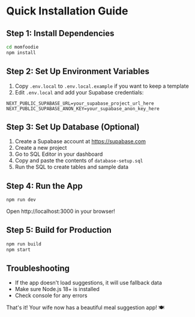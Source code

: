 # Quick Installation Guide

## Step 1: Install Dependencies
```bash
cd momfoodie
npm install
```

## Step 2: Set Up Environment Variables
1. Copy `.env.local` to `.env.local.example` if you want to keep a template
2. Edit `.env.local` and add your Supabase credentials:
```env
NEXT_PUBLIC_SUPABASE_URL=your_supabase_project_url_here
NEXT_PUBLIC_SUPABASE_ANON_KEY=your_supabase_anon_key_here
```

## Step 3: Set Up Database (Optional)
1. Create a Supabase account at https://supabase.com
2. Create a new project
3. Go to SQL Editor in your dashboard
4. Copy and paste the contents of `database-setup.sql`
5. Run the SQL to create tables and sample data

## Step 4: Run the App
```bash
npm run dev
```

Open http://localhost:3000 in your browser!

## Step 5: Build for Production
```bash
npm run build
npm start
```

## Troubleshooting
- If the app doesn't load suggestions, it will use fallback data
- Make sure Node.js 18+ is installed
- Check console for any errors

That's it! Your wife now has a beautiful meal suggestion app! 🍽️
